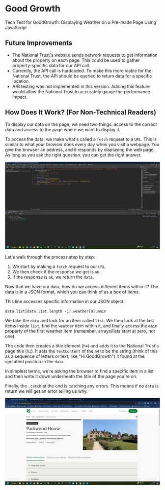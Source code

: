 # Good Growth
Tech Test for GoodGrowth: Displaying Weather on a Pre-made Page Using JavaScript

## Future Improvements
* The National Trust's website sends network requests to get information about the property on each page. This could be used to gather property-specific data for our API call.
* Currently, the API call is hardcoded. To make this more viable for the National Trust, the API should be queried to return data for a specific location.
* A/B testing was not implemented in this version. Adding this feature would allow the National Trust to accurately gauge the performance impact.

## How Does It Work? (For Non-Technical Readers)
To display our data on the page, we need two things:
access to the correct data and access to the page where we want to display it.

To access the data, we make what's called a `fetch` request to a `URL`.
This is similar to what your browser does every day when you visit a webpage.
You give the browser an address, and it responds by displaying the web page.
As long as you ask the right question, you can get the right answer.

![code snippet](./images/Code_Snippet.png)

Let's walk through the process step by step:

1. We start by making a `fetch` request to our `URL`.
2. We then check if the response we get is `ok`.
3. If the response is `ok`, we return the `data`.

Now that we have our `data`, how do we access different items within it?
The data is in a JSON format, which you can think of as a box of items.

This line accesses specific information in our JSON object:

`data.list[data.list.length -1].weather[0].main`

We take the `data` and look for an item called `list`.
We then look at the last items inside `list`, find the `weather` item within it,
and finally access the `main` property of the first weather item (remember, arrays/lists start at zero, not one).

The code then creates a title element (`h4`) and adds it to the National Trust's page title (`h1`).
It sets the `textContent` of the `h4` to be the string
(think of this as a sequence of letters or text, like "Hi GoodGrowth") it found at the specified position in the `data`.

In simplest terms,
we're asking the browser to find a specific item in a list
and then write it down underneath the title of the page you're on.

Finally, the `.catch` at the end is catching any errors.
This means if no `data` is return we will get an error telling
us why.

![national trust page](./images/National_Trust.jpg)